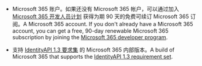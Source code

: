 * <span data-ttu-id="93c00-p101">Microsoft 365 账户。如果还没有 Microsoft 365 帐户，可以通过加入 [Microsoft 365 开发人员计划](https://developer.microsoft.com/office/dev-program) 获得为期 90 天的免费可续订 Microsoft 365 订阅。</span><span class="sxs-lookup"><span data-stu-id="93c00-p101">A Microsoft 365 account. If you don't already have a Microsoft 365 account, you can get a free, 90-day renewable Microsoft 365 subscription by joining the [Microsoft 365 developer program](https://developer.microsoft.com/office/dev-program).</span></span> 

* <span data-ttu-id="93c00-103">支持 [IdentityAPI 1.3 要求集](../reference/requirement-sets/identity-api-requirement-sets.md) 的 Microsoft 365 内部版本。</span><span class="sxs-lookup"><span data-stu-id="93c00-103">A build of Microsoft 365 that supports the [IdentityAPI 1.3 requirement set](../reference/requirement-sets/identity-api-requirement-sets.md).</span></span>
